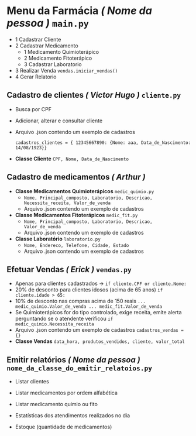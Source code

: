 # Menu da Farmácia ***( Nome da pessoa )*** `main.py`  
  - 1 Cadastrar Cliente  
  - 2 Cadastrar Medicamento  
    - 1 Medicamento Quimioterápico  
    - 2 Medicamento Fitoterápico  
    - 3 Cadastrar Laboratorio  
  - 3 Realizar Venda `vendas.iniciar_vendas()` 
  - 4 Gerar Relatorio   

## Cadastro de clientes ***( Victor Hugo )*** `cliente.py`  
- Busca por CPF  
- Adicionar, alterar e consultar cliente  
- Arquivo .json contendo um exemplo de cadastros
  
  `cadastros_clientes = { 12345667890: {Nome: aaa,
                                Data_de_Nascimento: 14/08/1923}}`
  
- **Classe Cliente** `CPF, Nome, Data_de_Nascimento`


## Cadastro de medicamentos ***( Arthur )*** 
- **Classe Medicamentos Quimioterápicos** `medic_quimio.py`  
  - `Nome, Principal_composto, Laboratorio, Descricao, Necessita_receita, Valor_de_venda`  
  - Arquivo .json contendo um exemplo de cadastros  
- **Classe Medicamentos Fitoterápicos** `medic_fit.py`  
  - `Nome, Principal_composto, Laboratorio, Descricao, Valor_de_venda`  
  - Arquivo .json contendo um exemplo de cadastros  
- **Classe Laboratório** `laboratorio.py`  
  - `Nome, Endereco, Telefone, Cidade, Estado`   
  - Arquivo .json contendo um exemplo de cadastros  

## Efetuar Vendas ***( Erick )*** `vendas.py`
- Apenas para clientes cadastrados -> `if cliente.CPF or cliente.Nome:`  
- 20% de desconto para clientes idosos (acima de 65 anos)  `if cliente.idade > 65:`  
- 10% de desconto nas compras acima de 150 reais `... medic_quimio.Valor_de_venda ... medic_fit.Valor_de_venda `
- Se Quimioterápicos for do tipo controlado, exige receita, emite alerta perguntando se o atendente verificou `if medic_quimio.Necessita_receita`
- Arquivo .json contendo um exemplo de cadastros `cadastros_vendas = {}`
- **Classe Vendas** `data_hora, produtos_vendidos, cliente, valor_total`  

## Emitir relatórios ***( Nome da pessoa )*** `nome_da_classe_do_emitir_relatoios.py` 
- Listar clientes  
- Listar medicamentos por ordem alfabética  
- Listar medicamento quimio ou fito  
- Estatísticas dos atendimentos realizados no dia

- Estoque (quantidade de medicamentos) 




 
